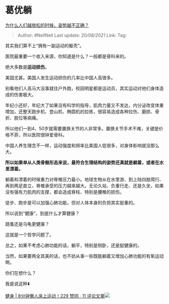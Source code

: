 # 葛优躺
[为什么人们越放松的时候，姿势越不正确？](https://www.zhihu.com/question/467943476/answer/1966037157)

> Author: #NellNell 
> Last update: *20/08/2021* 
> Link:
> Tag: 

其实我们算不上“拥有一副运动的躯壳”。

医院最重要一个收入来源，你知道是什么？一般都是骨科来的。

绝大多数是**运动损伤**。

美国尤甚。美国人发生运动损伤的几率比中国人高很多。

别看他们人高马大没事就往户外跑，校园明星都是运动员，其实运动对他们身体造成的伤害极大。

年纪小还好，年纪大了如果没有科学的指导，肌肉力量又不发达，内分泌改变体重增加，还整天跑步机、登山机、椭圆机的拉练，很容易造成各种拉伤、磨损、骨折、脱位等病痛。

所以他们一到4、50岁就需要置换关节的人非常多。置换关节手术不难，关键是价格不菲，所以医院很钟爱骨科。

中国人养生理念不一样，运动强度和频率比美国人低很多，对身体影响就没那么大。

**所以如果单从人类骨骼形态来说，最符合生理结构的姿势还真就是躺着，或者在水里漂着。**

躺着和漂着的时候重力对脊椎压力最小。地球生物从在水里游、到上陆四肢爬行、再到两足直立，脊椎承受的压力越来越大。无论久站、负重行走、还是久坐，如果没有强有力肌肉的支撑，都会造成脊柱、特别是腰椎的损伤。

徒步、跑步是可以加强心肺功能，但对人体本身的负担其实挺重的。

所以说到“健康”，到底什么才算健康？

跳蚤还是乌龟更健康？

这就是一个哲学问题了。

总之，如果不考虑心肺功能的话，躺平，特别是侧卧，还是挺健康的。

当然，如果要两全其美的话，也不妨从事一些既能躺着又增加心肺功能的有氧运动啊。

  

  

  

  

  

  

  

  

你们在想什么？

我是说这种⬇️

[健身 | 8分钟懒人床上运动！229 赞同 · 11 评论文章![](https://pic3.zhimg.com/v2-8c0ee3ef00f7f769c8fcd5b2be44c18e_ipico.jpg?source=c8b7c179)](https://zhuanlan.zhihu.com/p/56663932)